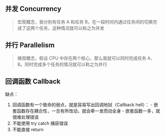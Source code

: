 ## 并发 Concurrency

> 宏观概念，我分别有任务 A 和任务 B，在一段时间内通过任务间的切换完成了这两个任务，这种情况就可以称之为并发

## 并行 Parallelism

> 微观概念，假设 CPU 中存在两个核心，那么我就可以同时完成任务 A、B。同时完成多个任务的情况就可以称之为并行

## 回调函数 Callback

缺点：
  1. 回调函数有一个致命的弱点，就是容易写出回调地狱（Callback hell）：
    - 嵌套函数存在耦合性，一旦有所改动，就会牵一发而动全身
    - 嵌套函数一多，就很难处理错误
  2. 不能使用 try catch 捕获错误
  3. 不能直接 return